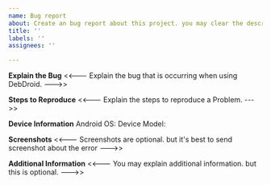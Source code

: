 ```yaml
---
name: Bug report
about: Create an bug report about this project. you may clear the description
title: ''
labels: ''
assignees: ''

---
```


**Explain the Bug**
<<--- Explain the bug that is occurring when using DebDroid. --->> 

**Steps to Reproduce**
<<--- Explain the steps to reproduce a Problem. --->>

**Device Information**
Android OS: 
Device Model:

**Screenshots**
<<--- Screenshots are optional. but it's best to send screenshot about the error --->>

**Additional Information**
<<--- You may explain additional information. but this is optional. --->>
